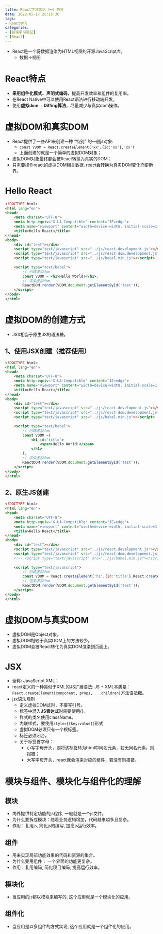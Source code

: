 ```yaml
---
title: React学习笔记（一）前言
date: 2022-05-17 20:16:36
tags:
- React学习
categories:
- [前端学习笔记]
- [React]
---
```


* React是一个将数据渲染为HTML视图的开源JavaScript库。
    * 数据→视图

# React特点

* **采用组件化模式、声明式编码**，提高开发效率和组件的复用率。
* 在React Native中可以使用React语法进行移动端开发。
* 使用**虚拟dom** + **Diffing算法**，尽量减少与真实dom操作。

# 虚拟DOM和真实DOM

* React提供了一些API来创建一种 “特别” 的一般js对象:
    * ```const VDOM = React.createElement('xx',{id:'xx'},'xx')```
    * 上面创建的就是一个简单的虚拟DOM对象；
* 虚拟DOM对象最终都会被React转换为真实的DOM；
* 只需要操作react的虚拟DOM相关数据, react会转换为真实DOM变化而更新界。

# Hello React

```html
<!DOCTYPE html>
<html lang="en">
<head>
    <meta charset="UTF-8">
    <meta http-equiv="X-UA-Compatible" content="IE=edge">
    <meta name="viewport" content="width=device-width, initial-scale=1.0">
    <title>Hello React</title>
</head>
<body>
    <div id="test"></div>
    <script type="text/javascript" src="../js/react.development.js"></script>
    <script type="text/javascript" src="../js/react-dom.development.js"></script>
    <script type="text/javascript" src="../js/babel.min.js"></script>
    
    <script type="text/babel">
        // 创建虚拟dom
        const VDOM = <h1>Hello World!</h1>;
        // 渲染虚拟dom
        ReactDOM.render(VDOM,document.getElementById('test'));
    </script>
</body>
</html>
```

# 虚拟DOM的创建方式

* JSX相当于原生JS的语法糖。

## 1、使用JSX创建（推荐使用）

```html
<!DOCTYPE html>
<html lang="en">
<head>
    <meta charset="UTF-8">
    <meta http-equiv="X-UA-Compatible" content="IE=edge">
    <meta name="viewport" content="width=device-width, initial-scale=1.0">
    <title>Hello React</title>
</head>
<body>
    <div id="test"></div>
    <script type="text/javascript" src="../js/react.development.js"></script>
    <script type="text/javascript" src="../js/react-dom.development.js"></script>
    <script type="text/javascript" src="../js/babel.min.js"></script>
    
    <script type="text/babel">
        // 创建虚拟dom
        const VDOM =(
            <h1 id="title">
                <span>Hello World!</span>
            </h1>
        );
        // 渲染虚拟dom
        ReactDOM.render(VDOM,document.getElementById('test'));
    </script>
</body>
</html>
```

## 2、原生JS创建

```html
<!DOCTYPE html>
<html lang="en">
<head>
    <meta charset="UTF-8">
    <meta http-equiv="X-UA-Compatible" content="IE=edge">
    <meta name="viewport" content="width=device-width, initial-scale=1.0">
    <title>Hello React</title>
</head>
<body>
    <div id="test"></div>
    <script type="text/javascript" src="../js/react.development.js"></script>
    <script type="text/javascript" src="../js/react-dom.development.js"></script>
    <!-- <script type="text/javascript" src="../js/babel.min.js"></script> -->
    
    <script type="text/javascript">
        // 创建虚拟dom
        const VDOM = React.createElement('h1',{id:'title'},React.createElement('span',{},'Hello React!'));
        // 渲染虚拟dom
        ReactDOM.render(VDOM,document.getElementById('test'));
    </script>
</body>
</html>
```

# 虚拟DOM与真实DOM

* 虚拟DOM是Object对象。
* 虚拟DOM相较于真实DOM上的方法较少。
* 虚拟DOM会被React转化为真实DOM渲染到页面上。

# JSX

* 全称:  JavaScript XML；
* react定义的一种类似于XML的JS扩展语法: JS + XML本质是：
    ```React.createElement(component, props, ...children)```方法语法糖。
* jsx语法规则
    * 定义虚拟DOM式时，不要写引号。
    * 标签中混入**JS表达式**时需要使用{}。
    * 样式的类名使用className。
    * 内联样式，要使用```style={{key:value}}```形式
    * 虚拟DOM必须只有一个根标签。
    * 标签必须闭合。
    * 关于标签首字母：
        * 小写字母开头，则将该标签转为html中同名元素，若无同名元素，则报错；
        * 大写字母开头，react就会渲染对应的组件，若没有则报错。

# 模块与组件、模块化与组件化的理解

## 模块

* 向外提供特定功能的js程序, 一般就是一个js文件。
* 为什么要拆成模块：随着业务逻辑增加，代码越来越多且复杂。
* 作用：复用js, 简化js的编写, 提高js运行效率。

## 组件

* 用来实现局部功能效果的代码和资源的集合。
* 为什么要用组件： 一个界面的功能更复杂。
* 作用：复用编码, 简化项目编码, 提高运行效率。

## 模块化

* 当应用的js都以模块来编写的, 这个应用就是一个模块化的应用。

## 组件化

* 当应用是以多组件的方式实现, 这个应用就是一个组件化的应用。